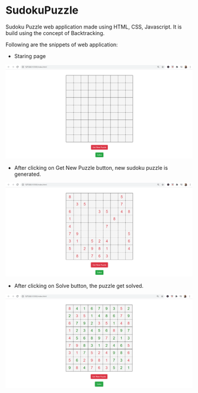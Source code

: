 # SudokuPuzzle

Sudoku Puzzle web application made using HTML, CSS, Javascript. 
It is build using the concept of Backtracking.

Following are the snippets of web application:
* Staring page

![](https://github.com/AkankshaAgg/SudokuPuzzle/blob/master/images/sudoku1.png)

* After clicking on Get New Puzzle button, new sudoku puzzle is generated.

![](https://github.com/AkankshaAgg/SudokuPuzzle/blob/master/images/Sudoku2.png)

* After clicking on Solve button, the puzzle get solved.

![](https://github.com/AkankshaAgg/SudokuPuzzle/blob/master/images/sudoku3.png)
